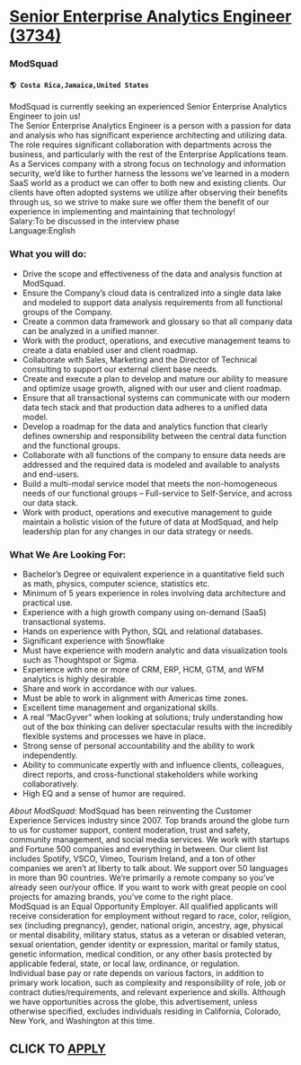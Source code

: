 # [Senior Enterprise Analytics Engineer (3734)](https://www.remotewlb.com/apply/senior-enterprise-analytics-engineer-3734)  
### ModSquad  
#### `🌎 Costa Rica,Jamaica,United States`  
ModSquad is currently seeking an experienced Senior Enterprise Analytics Engineer to join us!  
The Senior Enterprise Analytics Engineer is a person with a passion for data and analysis who has significant experience architecting and utilizing data. The role requires significant collaboration with departments across the business, and particularly with the rest of the Enterprise Applications team.  
As a Services company with a strong focus on technology and information security, we’d like to further harness the lessons we’ve learned in a modern SaaS world as a product we can offer to both new and existing clients. Our clients have often adopted systems we utilize after observing their benefits through us, so we strive to make sure we offer them the benefit of our experience in implementing and maintaining that technology!  
Salary:To be discussed in the interview phase  
Language:English

### What you will do:

  * Drive the scope and effectiveness of the data and analysis function at ModSquad.
  * Ensure the Company’s cloud data is centralized into a single data lake and modeled to support data analysis requirements from all functional groups of the Company.
  * Create a common data framework and glossary so that all company data can be analyzed in a unified manner.
  * Work with the product, operations, and executive management teams to create a data enabled user and client roadmap.
  * Collaborate with Sales, Marketing and the Director of Technical consulting to support our external client base needs.
  * Create and execute a plan to develop and mature our ability to measure and optimize usage growth, aligned with our user and client roadmap.
  * Ensure that all transactional systems can communicate with our modern data tech stack and that production data adheres to a unified data model.
  * Develop a roadmap for the data and analytics function that clearly defines ownership and responsibility between the central data function and the functional groups.
  * Collaborate with all functions of the company to ensure data needs are addressed and the required data is modeled and available to analysts and end-users.
  * Build a multi-modal service model that meets the non-homogeneous needs of our functional groups – Full-service to Self-Service, and across our data stack.
  * Work with product, operations and executive management to guide maintain a holistic vision of the future of data at ModSquad, and help leadership plan for any changes in our data strategy or needs.

### What We Are Looking For:

  * Bachelor’s Degree or equivalent experience in a quantitative field such as math, physics, computer science, statistics etc.
  * Minimum of 5 years experience in roles involving data architecture and practical use.
  * Experience with a high growth company using on-demand (SaaS) transactional systems.
  * Hands on experience with Python, SQL and relational databases. 
  * Significant experience with Snowflake
  * Must have experience with modern analytic and data visualization tools such as Thoughtspot or Sigma.
  * Experience with one or more of CRM, ERP, HCM, GTM, and WFM analytics is highly desirable.
  * Share and work in accordance with our values.
  * Must be able to work in alignment with Americas time zones.
  * Excellent time management and organizational skills.
  * A real “MacGyver” when looking at solutions; truly understanding how out of the box thinking can deliver spectacular results with the incredibly flexible systems and processes we have in place.
  * Strong sense of personal accountability and the ability to work independently.
  * Ability to communicate expertly with and influence clients, colleagues, direct reports, and cross-functional stakeholders while working collaboratively.
  * High EQ and a sense of humor are required.

  
  
  
 _About ModSquad:_ ModSquad has been reinventing the Customer Experience Services industry since 2007. Top brands around the globe turn to us for customer support, content moderation, trust and safety, community management, and social media services. We work with startups and Fortune 500 companies and everything in between. Our client list includes Spotify, VSCO, Vimeo, Tourism Ireland, and a ton of other companies we aren’t at liberty to talk about. We support over 50 languages in more than 90 countries. We’re primarily a remote company so you’ve already seen our/your office. If you want to work with great people on cool projects for amazing brands, you’ve come to the right place.  
ModSquad is an Equal Opportunity Employer. All qualified applicants will receive consideration for employment without regard to race, color, religion, sex (including pregnancy), gender, national origin, ancestry, age, physical or mental disability, military status, status as a veteran or disabled veteran, sexual orientation, gender identity or expression, marital or family status, genetic information, medical condition, or any other basis protected by applicable federal, state, or local law, ordinance, or regulation.  
Individual base pay or rate depends on various factors, in addition to primary work location, such as complexity and responsibility of role, job or contract duties/requirements, and relevant experience and skills. Although we have opportunities across the globe, this advertisement, unless otherwise specified, excludes individuals residing in California, Colorado, New York, and Washington at this time.  
## CLICK TO [APPLY](https://www.remotewlb.com/apply/senior-enterprise-analytics-engineer-3734)

